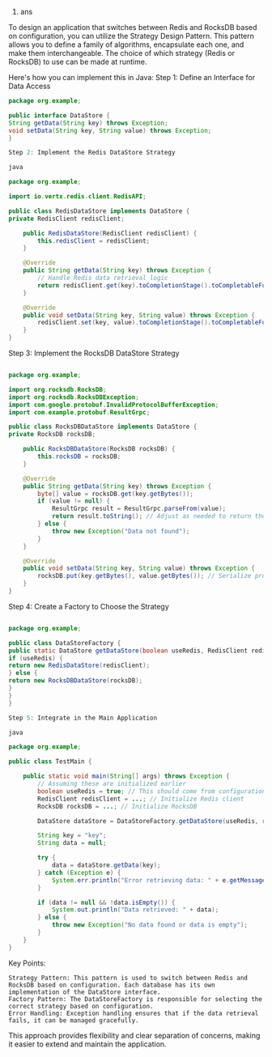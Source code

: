 
1. ans

To design an application that switches between Redis and RocksDB based on configuration, you can utilize the Strategy Design Pattern. This pattern allows you to define a family of algorithms, encapsulate each one, and make them interchangeable. The choice of which strategy (Redis or RocksDB) to use can be made at runtime.

Here's how you can implement this in Java:
Step 1: Define an Interface for Data Access

```java
package org.example;

public interface DataStore {
String getData(String key) throws Exception;
void setData(String key, String value) throws Exception;
}

Step 2: Implement the Redis DataStore Strategy

java

package org.example;

import io.vertx.redis.client.RedisAPI;

public class RedisDataStore implements DataStore {
private RedisClient redisClient;

    public RedisDataStore(RedisClient redisClient) {
        this.redisClient = redisClient;
    }

    @Override
    public String getData(String key) throws Exception {
        // Handle Redis data retrieval logic
        return redisClient.get(key).toCompletionStage().toCompletableFuture().get();
    }

    @Override
    public void setData(String key, String value) throws Exception {
        redisClient.set(key, value).toCompletionStage().toCompletableFuture().get();
    }
}
```
Step 3: Implement the RocksDB DataStore Strategy

```java

package org.example;

import org.rocksdb.RocksDB;
import org.rocksdb.RocksDBException;
import com.google.protobuf.InvalidProtocolBufferException;
import com.example.protobuf.ResultGrpc;

public class RocksDBDataStore implements DataStore {
private RocksDB rocksDB;

    public RocksDBDataStore(RocksDB rocksDB) {
        this.rocksDB = rocksDB;
    }

    @Override
    public String getData(String key) throws Exception {
        byte[] value = rocksDB.get(key.getBytes());
        if (value != null) {
            ResultGrpc result = ResultGrpc.parseFrom(value);
            return result.toString(); // Adjust as needed to return the desired data
        } else {
            throw new Exception("Data not found");
        }
    }

    @Override
    public void setData(String key, String value) throws Exception {
        rocksDB.put(key.getBytes(), value.getBytes()); // Serialize protobuf to bytes
    }
}
```
Step 4: Create a Factory to Choose the Strategy

```java

package org.example;

public class DataStoreFactory {
public static DataStore getDataStore(boolean useRedis, RedisClient redisClient, RocksDB rocksDB) {
if (useRedis) {
return new RedisDataStore(redisClient);
} else {
return new RocksDBDataStore(rocksDB);
}
}
}

Step 5: Integrate in the Main Application

java

package org.example;

public class TestMain {

    public static void main(String[] args) throws Exception {
        // Assuming these are initialized earlier
        boolean useRedis = true; // This should come from configuration
        RedisClient redisClient = ...; // Initialize Redis client
        RocksDB rocksDB = ...; // Initialize RocksDB

        DataStore dataStore = DataStoreFactory.getDataStore(useRedis, redisClient, rocksDB);

        String key = "key";
        String data = null;

        try {
            data = dataStore.getData(key);
        } catch (Exception e) {
            System.err.println("Error retrieving data: " + e.getMessage());
        }

        if (data != null && !data.isEmpty()) {
            System.out.println("Data retrieved: " + data);
        } else {
            throw new Exception("No data found or data is empty");
        }
    }
}
```
Key Points:

    Strategy Pattern: This pattern is used to switch between Redis and RocksDB based on configuration. Each database has its own implementation of the DataStore interface.
    Factory Pattern: The DataStoreFactory is responsible for selecting the correct strategy based on configuration.
    Error Handling: Exception handling ensures that if the data retrieval fails, it can be managed gracefully.

This approach provides flexibility and clear separation of concerns, making it easier to extend and maintain the application.
